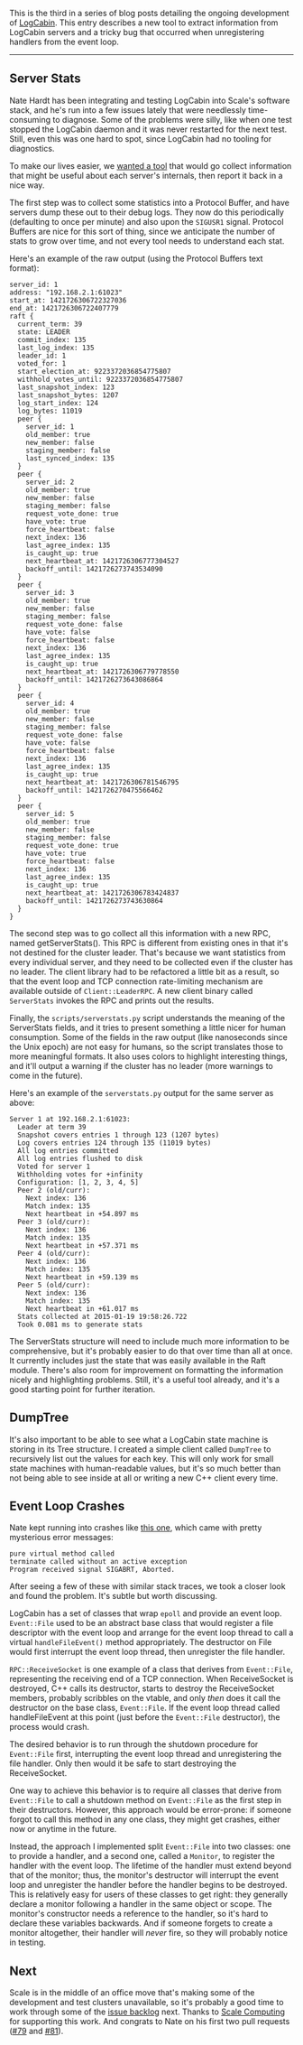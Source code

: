 This is the third in a series of blog posts detailing the ongoing development
of [LogCabin](https://github.com/logcabin/logcabin). This entry describes a new
tool to extract information from LogCabin servers and a tricky bug that
occurred when unregistering handlers from the event loop.

---

Server Stats
------------

Nate Hardt has been integrating and testing LogCabin into Scale's software
stack, and he's run into a few issues lately that were needlessly
time-consuming to diagnose. Some of the problems were silly, like when one test
stopped the LogCabin daemon and it was never restarted for the next test.
Still, even this was one hard to spot, since LogCabin had no tooling for
diagnostics.

To make our lives easier, we [wanted a
tool](https://github.com/logcabin/logcabin/issues/77) that would go collect
information that might be useful about each server's internals, then report it
back in a nice way.

The first step was to collect some statistics into a Protocol Buffer, and have
servers dump these out to their debug logs. They now do this periodically
(defaulting to once per minute) and also upon the `SIGUSR1` signal. Protocol
Buffers are nice for this sort of thing, since we anticipate the number of
stats to grow over time, and not every tool needs to understand each stat.

Here's an example of the raw output (using the Protocol Buffers text format):

    server_id: 1
    address: "192.168.2.1:61023"
    start_at: 1421726306722327036
    end_at: 1421726306722407779
    raft {
      current_term: 39
      state: LEADER
      commit_index: 135
      last_log_index: 135
      leader_id: 1
      voted_for: 1
      start_election_at: 9223372036854775807
      withhold_votes_until: 9223372036854775807
      last_snapshot_index: 123
      last_snapshot_bytes: 1207
      log_start_index: 124
      log_bytes: 11019
      peer {
        server_id: 1
        old_member: true
        new_member: false
        staging_member: false
        last_synced_index: 135
      }
      peer {
        server_id: 2
        old_member: true
        new_member: false
        staging_member: false
        request_vote_done: true
        have_vote: true
        force_heartbeat: false
        next_index: 136
        last_agree_index: 135
        is_caught_up: true
        next_heartbeat_at: 1421726306777304527
        backoff_until: 1421726273743534090
      }
      peer {
        server_id: 3
        old_member: true
        new_member: false
        staging_member: false
        request_vote_done: false
        have_vote: false
        force_heartbeat: false
        next_index: 136
        last_agree_index: 135
        is_caught_up: true
        next_heartbeat_at: 1421726306779778550
        backoff_until: 1421726273643086864
      }
      peer {
        server_id: 4
        old_member: true
        new_member: false
        staging_member: false
        request_vote_done: false
        have_vote: false
        force_heartbeat: false
        next_index: 136
        last_agree_index: 135
        is_caught_up: true
        next_heartbeat_at: 1421726306781546795
        backoff_until: 1421726270475566462
      }
      peer {
        server_id: 5
        old_member: true
        new_member: false
        staging_member: false
        request_vote_done: true
        have_vote: true
        force_heartbeat: false
        next_index: 136
        last_agree_index: 135
        is_caught_up: true
        next_heartbeat_at: 1421726306783424837
        backoff_until: 1421726273743630864
      }
    }

The second step was to go collect all this information with a new RPC, named
getServerStats(). This RPC is different from existing ones in that it's not
destined for the cluster leader. That's because we want statistics from every
individual server, and they need to be collected even if the cluster has no
leader. The client library had to be refactored a little bit as a result, so
that the event loop and TCP connection rate-limiting mechanism are available
outside of `Client::LeaderRPC`. A new client binary called `ServerStats`
invokes the RPC and prints out the results.

Finally, the `scripts/serverstats.py` script understands the meaning of the
ServerStats fields, and it tries to present something a little nicer for human
consumption. Some of the fields in the raw output (like nanoseconds since the
Unix epoch) are not easy for humans, so the script translates those to more
meaningful formats. It also uses colors to highlight interesting things, and
it'll output a warning if the cluster has no leader (more warnings to come in
the future).

Here's an example of the `serverstats.py` output for the same server as above:

    Server 1 at 192.168.2.1:61023:
      Leader at term 39
      Snapshot covers entries 1 through 123 (1207 bytes)
      Log covers entries 124 through 135 (11019 bytes)
      All log entries committed
      All log entries flushed to disk
      Voted for server 1
      Withholding votes for +infinity
      Configuration: [1, 2, 3, 4, 5]
      Peer 2 (old/curr):
        Next index: 136
        Match index: 135
        Next heartbeat in +54.897 ms
      Peer 3 (old/curr):
        Next index: 136
        Match index: 135
        Next heartbeat in +57.371 ms
      Peer 4 (old/curr):
        Next index: 136
        Match index: 135
        Next heartbeat in +59.139 ms
      Peer 5 (old/curr):
        Next index: 136
        Match index: 135
        Next heartbeat in +61.017 ms
      Stats collected at 2015-01-19 19:58:26.722
      Took 0.081 ms to generate stats

The ServerStats structure will need to include much more information to be
comprehensive, but it's probably easier to do that over time than all at once.
It currently includes just the state that was easily available in the Raft
module. There's also room for improvement on formatting the information nicely
and highlighting problems. Still, it's a useful tool already, and it's a good
starting point for further iteration.


DumpTree
--------

It's also important to be able to see what a LogCabin state machine is storing
in its Tree structure. I created a simple client called `DumpTree` to
recursively list out the values for each key. This will only work for small
state machines with human-readable values, but it's so much better than not
being able to see inside at all or writing a new C++ client every time.


Event Loop Crashes
------------------

Nate kept running into crashes like [this
one](https://github.com/logcabin/logcabin/issues/82), which came with pretty
mysterious error messages:

    pure virtual method called
    terminate called without an active exception
    Program received signal SIGABRT, Aborted.

After seeing a few of these with similar stack traces, we took a closer look
and found the problem. It's subtle but worth discussing.

LogCabin has a set of classes that wrap `epoll` and provide an event loop.
`Event::File` used to be an abstract base class that would register a file
descriptor with the event loop and arrange for the event loop thread to call a
virtual `handleFileEvent()` method appropriately. The destructor on File would
first interrupt the event loop thread, then unregister the file handler.


`RPC::ReceiveSocket` is one example of a class that derives from `Event::File`,
representing the receiving end of a TCP connection. When ReceiveSocket is
destroyed, C++ calls its destructor, starts to destroy the ReceiveSocket
members, probably scribbles on the vtable, and only *then* does it call the
destructor on the base class, `Event::File`. If the event loop thread called
handleFileEvent at this point (just before the `Event::File` destructor), the
process would crash.

The desired behavior is to run through the shutdown procedure for `Event::File`
first, interrupting the event loop thread and unregistering the file handler.
Only then would it be safe to start destroying the ReceiveSocket.

One way to achieve this behavior is to require all classes that derive from
`Event::File` to call a shutdown method on `Event::File` as the first step in
their destructors. However, this approach would be error-prone: if someone
forgot to call this method in any one class, they might get crashes, either now
or anytime in the future.

Instead, the approach I implemented split `Event::File` into two classes: one
to provide a handler, and a second one, called a `Monitor`, to register the
handler with the event loop. The lifetime of the handler must extend beyond
that of the monitor; thus, the monitor's destructor will interrupt the event
loop and unregister the handler before the handler begins to be destroyed. This
is relatively easy for users of these classes to get right: they generally
declare a monitor following a handler in the same object or scope. The
monitor's constructor needs a reference to the handler, so it's hard to declare
these variables backwards. And if someone forgets to create a monitor
altogether, their handler will *never* fire, so they will probably notice in
testing.



Next
----

Scale is in the middle of an office move that's making some of the development
and test clusters unavailable, so it's probably a good time to work through
some of the [issue backlog](https://github.com/logcabin/logcabin/issues) next.
Thanks to [Scale Computing](http://www.scalecomputing.com) for supporting this
work. And congrats to Nate on his first two pull requests
([#79](https://github.com/logcabin/logcabin/pull/79) and
[#81](https://github.com/logcabin/logcabin/pull/81)).

